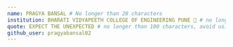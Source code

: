 ```yaml
---
name: PRAGYA BANSAL # No longer than 28 characters
institution: BHARATI VIDYAPEETH COLLEGE OF ENGINEERING PUNE 🚩 # no longer than 58 characters
quote: EXPECT THE UNEXPECTED # no longer than 100 characters, avoid using quotes(") to guarantee the format remains the same.
github_user: pragyabansal02
---
```

